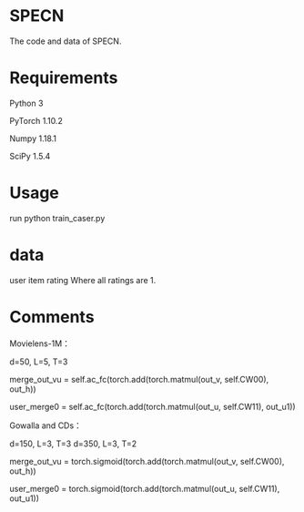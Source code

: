 # SPECN
The code and data of SPECN.

# Requirements
Python  3

PyTorch 1.10.2

Numpy   1.18.1

SciPy   1.5.4

# Usage
run python train_caser.py

# data
user item rating
Where all ratings are 1.

# Comments
Movielens-1M：

d=50, L=5, T=3

merge_out_vu = self.ac_fc(torch.add(torch.matmul(out_v, self.CW00), out_h))

user_merge0 = self.ac_fc(torch.add(torch.matmul(out_u, self.CW11), out_u1))

Gowalla and CDs：

d=150, L=3, T=3
d=350, L=3, T=2

merge_out_vu = torch.sigmoid(torch.add(torch.matmul(out_v, self.CW00), out_h))

user_merge0 = torch.sigmoid(torch.add(torch.matmul(out_u, self.CW11), out_u1))


